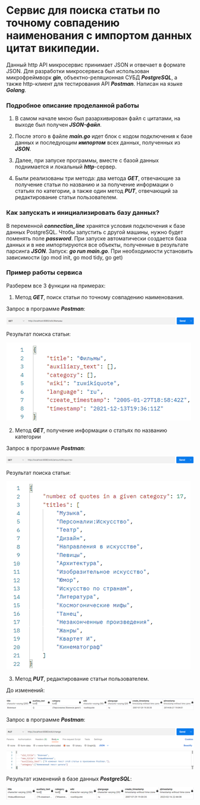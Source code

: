 # Сервис для поиска статьи по точному совпадению наименования с импортом данных цитат википедии.

Данный http API микросервис принимает JSON и отвечает в формате JSON. Для разработки микросервиса был использован микрофреймворк ***gin***, объектно-реляционная СУБД ***PostgreSQL***, а также http-клиент для тестирования API ***Postman***. Написан на языке ***Golang***.

### Подробное описание проделанной работы
1. В самом начале мною был разархивирован файл с цитатами, на выходе был получен ***JSON-файл***.

2. После этого в файле ***main.go*** идет блок с кодом подключения к базе данных и последующим ***импортом*** всех данных, полученных из ***JSON***.

3. Далее, при запуске программы, вместе с базой данных поднимается и локальный ***http***-сервер.

4. Были реализованы три метода: два метода ***GET***, отвечающие за получение статьи по названию и за получение информации о статьях по категории, а также один метод ***PUT***, отвечающий за редактирование статьи пользователем.

### Как запускать и инициализировать базу данных?

В переменной ***connection_line*** хранятся условия подключения к базе данных PostgreSQL. Чтобы запустить с другой машины, нужно будет поменять поле ***password***. При запуске автоматически создается база данных и в нее импортируются все объекты, полученные в результате парсинга ***JSON***. Запуск: ***go run main.go***. При необходимости установить зависимости (go mod init, go mod tidy, go get)

### Пример работы сервиса
Разберем все 3 функции на примерах:
1. Метод ***GET***, поиск статьи по точному совпадению наименования.

Запрос в программе ***Postman***:

![Screenshot](https://github.com/artemmoroz0v/go_quote_search_service/blob/main/screenshots/1.png)


Результат поиска статьи:

![Screenshot](https://github.com/artemmoroz0v/go_quote_search_service/blob/main/screenshots/2.png)



2. Метод ***GET***, получение информации о статьях по названию категории

Запрос в программе ***Postman***:

![Screenshot](https://github.com/artemmoroz0v/go_quote_search_service/blob/main/screenshots/3.png)


Результат поиска статьи:

![Screenshot](https://github.com/artemmoroz0v/go_quote_search_service/blob/main/screenshots/4.png)



3. Метод ***PUT***, редактирование статьи пользователем.

До изменений:

![Screenshot](https://github.com/artemmoroz0v/go_quote_search_service/blob/main/screenshots/temp.png)

Запрос в программе ***Postman***:

![Screenshot](https://github.com/artemmoroz0v/go_quote_search_service/blob/main/screenshots/5.png)

Результат изменений в базе данных ***PostgreSQL***:

![Screenshot](https://github.com/artemmoroz0v/go_quote_search_service/blob/main/screenshots/6.png)

